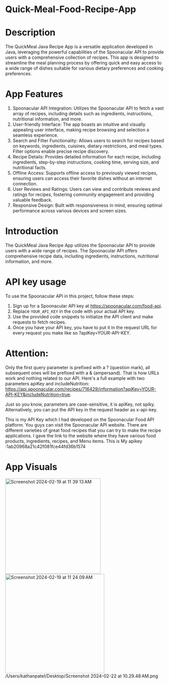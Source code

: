 # Quick-Meal-Food-Recipe-App

# Description
The QuickMeal Java Recipe App is a versatile application developed in Java, leveraging the powerful capabilities of the Spoonacular API to provide users with a comprehensive collection of recipes. This app is designed to streamline the meal planning process by offering quick and easy access to a wide range of dishes suitable for various dietary preferences and cooking preferences.

# App Features

1. Spoonacular API Integration: Utilizes the Spoonacular API to fetch a vast array of recipes, including details such as ingredients, instructions, nutritional information, and more.
2. User-friendly Interface: The app boasts an intuitive and visually appealing user interface, making recipe browsing and selection a seamless experience.
3. Search and Filter Functionality: Allows users to search for recipes based on keywords, ingredients, cuisines, dietary restrictions, and meal types. Filter options enable precise recipe discovery.
4. Recipe Details: Provides detailed information for each recipe, including ingredients, step-by-step instructions, cooking time, serving size, and nutritional facts.
5. Offline Access: Supports offline access to previously viewed recipes, ensuring users can access their favorite dishes without an internet connection.
6. User Reviews and Ratings: Users can view and contribute reviews and ratings for recipes, fostering community engagement and providing valuable feedback.
7. Responsive Design: Built with responsiveness in mind, ensuring optimal performance across various devices and screen sizes.

# Introduction
The QuickMeal Java Recipe App utilizes the Spoonacular API to provide users with a wide range of recipes. The Spoonacular API offers comprehensive recipe data, including ingredients, instructions, nutritional information, and more.

# API key usage
To use the Spoonacular API in this project, follow these steps:

1. Sign up for a Spoonacular API key at https://spoonacular.com/food-api.
2. Replace `YOUR_API_KEY` in the code with your actual API key.
3. Use the provided code snippets to initialize the API client and make requests to fetch recipes.
4. Once you have your API key, you have to put it in the request URL for every request you make like so ?apiKey=YOUR-API-KEY.

# Attention:
Only the first query parameter is prefixed with a ? (question mark), all subsequent ones will be prefixed with a & (ampersand). That is how URLs work and nothing related to our API. Here's a full example with two parameters apiKey and includeNutrition: https://api.spoonacular.com/recipes/716429/information?apiKey=YOUR-API-KEY&includeNutrition=true.

Just so you know, parameters are case-sensitive, it is apiKey, not spiky.
Alternatively, you can put the API key in the request header as x-api-key.

This is my API Key which I had developed on the Spoonacular Food API platform. You guys can visit the Spoonacular API website. There are different varieties of great food recipes that you can try to make the recipe applications. I gave the link to the website where they have various food products, ingredients, recipes, and Menu items.
This is My apikey :1ab20968a21c42f081fce44fd36b1574

# App Visuals
<img width="301" alt="Screenshot 2024-02-19 at 11 39 13 AM" src="https://github.com/kathan5550/Quick-Meal-Food-Recipe-App/assets/105222761/94813d69-23ef-4164-9f1d-54ee5bddd4f7">   <img width="313" alt="Screenshot 2024-02-19 at 11 24 09 AM" src="https://github.com/kathan5550/Quick-Meal-Food-Recipe-App/assets/105222761/b847ca90-6b2e-4da7-985d-91622044349d">/Users/kathanpatel/Desktop/Screenshot 2024-02-22 at 10.29.48 AM.png
